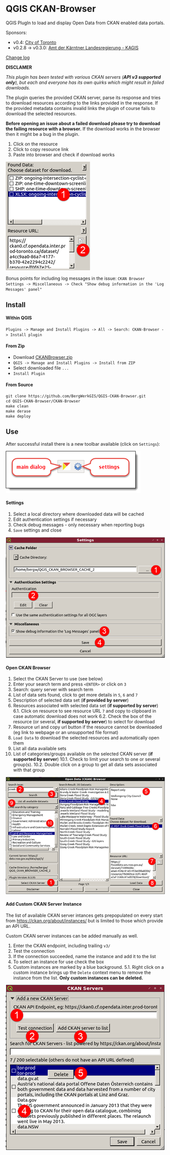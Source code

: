 
QGIS CKAN-Browser
=============

QGIS PlugIn to load and display Open Data from CKAN enabled data portals.

Sponsors:
* v0.4: [City of Toronto](https://open.toronto.ca/)
* v0.2.8 -> v0.3.0: [Amt der Kärntner Landesregierung - KAGIS](http://www.kagis.ktn.gv.at)

[Change log](CKAN-Browser/metadata.txt)

__DISCLAMER__

_This plugin has been tested with various CKAN servers (**API v3 supported only**), but each and everyone has its own quirks which might result in failed downloads._

The plugin queries the provided CKAN server, parse its response and tries to download resources according to the links provided in the response.
If the provided metadata contains invalid links the plugin of course fails to download the selected resources.

**Before opening an issue about a failed download please try to download the failing resource with a browser.**
If the download works in the browser then it might be a bug in the plugin.

1. Click on the resource
2. Click to copy resource link
3. Paste into browser and check if download works

![](img/copy-resource-url.png)

Bonus points for including log messages in the issue:
`CKAN Browser Settings -> Miscellaneous -> Check "Show debug information in the 'Log Messages' panel"`

## Install

#### Within QGIS

`Plugins -> Manage and Install Plugins -> All -> Search: CKAN-Browser -> Install plugin`

#### From Zip

* Download [CKANBrowser.zip](https://github.com/BergWerkGIS/QGIS-CKAN-Browser/blob/master/CKANBrowser.zip)
* `QGIS -> Manage and Install Plugins -> Install from ZIP`
* Select downloaded file `...`
* `Install Plugin`

#### From Source

```
git clone https://github.com/BergWerkGIS/QGIS-CKAN-Browser.git
cd QGIS-CKAN-Browser/CKAN-Browser
make clean
make derase
make deploy
```

## Use

After successful install there is a new toolbar available (click on `Settings`):

![CKAN Browser Toolbar](img/toolbar.png?raw=true)

#### Settings

1. Select a local directory where downloaded data will be cached
2. Edit authentication settings if necessary
3. Check debug messages - only necessary when reporting bugs
4. `Save` settings and close


![CKAN Browser Settings](img/settings.png?raw=true)

#### Open CKAN Browser

1. Select the CKAN Server to use (see below)
2. Enter your search term and press `<ENTER>` or click on `3`
3. Search: query server with search term
4. List of data sets found, click to get more details in `5`, `6` and `7`
5. Description of selected data set (**if provided by server**)
6. Resources associated with selected data set (**if supported by server**)
  6.1. Click on resource to see resource URL `7` and copy to clipboard in case automatic download does not work
  6.2. Check the box of the resource (or several, **if supported by server**) to select for download
7. Resource url and copy url button if the resource cannot be downloaded (eg link to webpage or an unsupported file format)
8. `Load Data` to download the selected resources and automatically open them
9. List all data available sets
10. List of categories/groups available on the selected CKAN server (**if supported by server**)
  10.1. Check to limit your search to one or several group(s).
  10.2. Double click on a group to get all data sets associated with that group

![Open Data (CKAN) Browser](img/open-data-ckan-browser.png?raw=true)


#### Add Custom CKAN Server Instance

The list of available CKAN server intances gets prepopulated on every start from https://ckan.org/about/instances/ but is limited to those which provide an API URL.

Custom CKAN server instances can be added manually as well.

1. Enter the CKAN endpoint, including trailing `v3/`
2. Test the connection
3. If the connection succeeded, name the instance and add it to the list
4. To select an instance for use check the box
5. Custom instances are marked by a blue background.
  5.1. Right click on a custom instance brings up the `Delete` context menu to remove the instance from the list. **Only custom instances can be deleted.**

![Custom CKAN Server instances](img/ckan-instances.png)